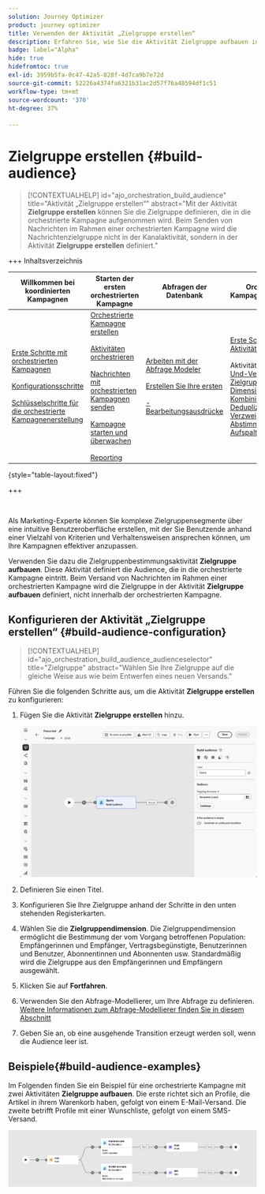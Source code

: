 ```yaml
---
solution: Journey Optimizer
product: journey optimizer
title: Verwenden der Aktivität „Zielgruppe erstellen“
description: Erfahren Sie, wie Sie die Aktivität Zielgruppe aufbauen in einer orchestrierten Kampagne verwenden
badge: label="Alpha"
hide: true
hidefromtoc: true
exl-id: 3959b5fa-0c47-42a5-828f-4d7ca9b7e72d
source-git-commit: 52226a4374fa6321b31ac2d57f76a48594df1c51
workflow-type: tm+mt
source-wordcount: '370'
ht-degree: 37%

---
```


# Zielgruppe erstellen {#build-audience}

>[!CONTEXTUALHELP]
>id="ajo_orchestration_build_audience"
>title="Aktivität „Zielgruppe erstellen“"
>abstract="Mit der Aktivität **Zielgruppe erstellen** können Sie die Zielgruppe definieren, die in die orchestrierte Kampagne aufgenommen wird. Beim Senden von Nachrichten im Rahmen einer orchestrierten Kampagne wird die Nachrichtenzielgruppe nicht in der Kanalaktivität, sondern in der Aktivität **Zielgruppe erstellen** definiert."

+++ Inhaltsverzeichnis

| Willkommen bei koordinierten Kampagnen | Starten der ersten orchestrierten Kampagne | Abfragen der Datenbank | Orchestrierte Kampagnenaktivitäten |
|---|---|---|---|
| [Erste Schritte mit orchestrierten Kampagnen](../gs-orchestrated-campaigns.md)<br/><br/>[Konfigurationsschritte](../configuration-steps.md)<br/><br/>[Schlüsselschritte für die orchestrierte Kampagnenerstellung](../gs-campaign-creation.md) | [Orchestrierte Kampagne erstellen](../create-orchestrated-campaign.md)<br/><br/>[Aktivitäten orchestrieren](../orchestrate-activities.md)<br/><br/>[ Nachrichten mit orchestrierten Kampagnen senden](../send-messages.md)<br/><br/>[Kampagne starten und überwachen](../start-monitor-campaigns.md)<br/><br/>[Reporting](../reporting-campaigns.md) | [Arbeiten mit der Abfrage Modeler](../orchestrated-query-modeler.md)<br/><br/>[Erstellen Sie Ihre ersten ](../build-query.md)<br/><br/>[-Bearbeitungsausdrücke](../edit-expressions.md) | [Erste Schritte mit Aktivitäten](about-activities.md)<br/><br/>Aktivitäten:<br/>[Und-Verknüpfung](and-join.md) - [Zielgruppe aufbauen](build-audience.md) - [Dimensionsänderung](change-dimension.md) - [Kombinieren](combine.md) - [Deduplizierung](enrichment.md) - [Verzweigung](fork.md) - [Abstimmung](reconciliation.md) - [Aufspaltung](split.md) [&#128279;](wait.md) Warten[&#128279;](deduplication.md)  |

{style="table-layout:fixed"}

+++

<br/>

Als Marketing-Experte können Sie komplexe Zielgruppensegmente über eine intuitive Benutzeroberfläche erstellen, mit der Sie Benutzende anhand einer Vielzahl von Kriterien und Verhaltensweisen ansprechen können, um Ihre Kampagnen effektiver anzupassen.

Verwenden Sie dazu die Zielgruppenbestimmungsaktivität **Zielgruppe aufbauen**. Diese Aktivität definiert die Audience, die in die orchestrierte Kampagne eintritt. Beim Versand von Nachrichten im Rahmen einer orchestrierten Kampagne wird die Zielgruppe in der Aktivität **Zielgruppe aufbauen** definiert, nicht innerhalb der orchestrierten Kampagne.

## Konfigurieren der Aktivität „Zielgruppe erstellen“ {#build-audience-configuration}

>[!CONTEXTUALHELP]
>id="ajo_orchestration_build_audience_audienceselector"
>title="Zielgruppe"
>abstract="Wählen Sie Ihre Zielgruppe auf die gleiche Weise aus wie beim Entwerfen eines neuen Versands."

Führen Sie die folgenden Schritte aus, um die Aktivität **Zielgruppe erstellen** zu konfigurieren:

1. Fügen Sie die Aktivität **Zielgruppe erstellen** hinzu.

   ![](../assets/build-audience.png)

1. Definieren Sie einen Titel.

1. Konfigurieren Sie Ihre Zielgruppe anhand der Schritte in den unten stehenden Registerkarten.

1. Wählen Sie die **Zielgruppendimension**. Die Zielgruppendimension ermöglicht die Bestimmung der vom Vorgang betroffenen Population: Empfängerinnen und Empfänger, Vertragsbegünstigte, Benutzerinnen und Benutzer, Abonnentinnen und Abonnenten usw. Standardmäßig wird die Zielgruppe aus den Empfängerinnen und Empfängern ausgewählt.

1. Klicken Sie auf **Fortfahren**.

1. Verwenden Sie den Abfrage-Modellierer, um Ihre Abfrage zu definieren. [Weitere Informationen zum Abfrage-Modellierer finden Sie in diesem Abschnitt](../orchestrated-query-modeler.md)

1. Geben Sie an, ob eine ausgehende Transition erzeugt werden soll, wenn die Audience leer ist.

## Beispiele{#build-audience-examples}

Im Folgenden finden Sie ein Beispiel für eine orchestrierte Kampagne mit zwei Aktivitäten **Zielgruppe aufbauen**. Die erste richtet sich an Profile, die Artikel in ihrem Warenkorb haben, gefolgt von einem E-Mail-Versand. Die zweite betrifft Profile mit einer Wunschliste, gefolgt von einem SMS-Versand.

![](../assets/build-audience-2.png)
